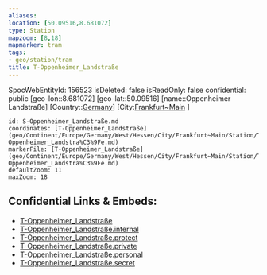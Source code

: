 ```yaml
---
aliases: 
location: [50.09516,8.681072]
type: Station 
mapzoom: [8,18] 
mapmarker: tram 
tags:
- geo/station/tram
title: T-Oppenheimer_Landstraße
---
```

SpocWebEntityId: 156523
isDeleted: false
isReadOnly: false
confidential: public
[geo-lon::8.681072]
[geo-lat::50.09516]
[name::Oppenheimer Landstraße]
[Country::[Germany](geo/Continent/Europe/Germany.md)]
[City:[Frankfurt~Main](geo/Continent/Europe/Germany/West/Hessen/City/Frankfurt~Main.md) ]


```leaflet
id: S-Oppenheimer_Landstraße.md
coordinates: [T-Oppenheimer_Landstraße](geo/Continent/Europe/Germany/West/Hessen/City/Frankfurt~Main/Station/T-Oppenheimer_Landstra%C3%9Fe.md)
markerFile: [T-Oppenheimer_Landstraße](geo/Continent/Europe/Germany/West/Hessen/City/Frankfurt~Main/Station/T-Oppenheimer_Landstra%C3%9Fe.md)
defaultZoom: 11 
maxZoom: 18
```


## Confidential Links & Embeds: 
- [T-Oppenheimer_Landstraße](../../../../../../../../../../_public/geo/Continent/Europe/Germany/West/Hessen/City/Frankfurt~Main/Station/T-Oppenheimer_Landstra%C3%9Fe.md) 
- [T-Oppenheimer_Landstraße.internal](../../../../../../../../../../_internal/geo/Continent/Europe/Germany/West/Hessen/City/Frankfurt~Main/Station/T-Oppenheimer_Landstra%C3%9Fe.internal.md) 
- [T-Oppenheimer_Landstraße.protect](../../../../../../../../../../_protect/geo/Continent/Europe/Germany/West/Hessen/City/Frankfurt~Main/Station/T-Oppenheimer_Landstra%C3%9Fe.protect.md) 
- [T-Oppenheimer_Landstraße.private](../../../../../../../../../../_private/geo/Continent/Europe/Germany/West/Hessen/City/Frankfurt~Main/Station/T-Oppenheimer_Landstra%C3%9Fe.private.md) 
- [T-Oppenheimer_Landstraße.personal](../../../../../../../../../../_personal/geo/Continent/Europe/Germany/West/Hessen/City/Frankfurt~Main/Station/T-Oppenheimer_Landstra%C3%9Fe.personal.md) 
- [T-Oppenheimer_Landstraße.secret](../../../../../../../../../../_secret/geo/Continent/Europe/Germany/West/Hessen/City/Frankfurt~Main/Station/T-Oppenheimer_Landstra%C3%9Fe.secret.md) 
